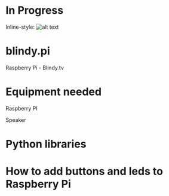 # In Progress
Inline-style: 
![alt text](https://travis-ci.org/catchcoder/blindy.pi.svg?branch=master "Travis CI")


# blindy.pi
Raspberry Pi - Blindy.tv

# Equipment needed
Raspberry PI

Speaker

# Python libraries

# How to add buttons and leds to Raspberry Pi
